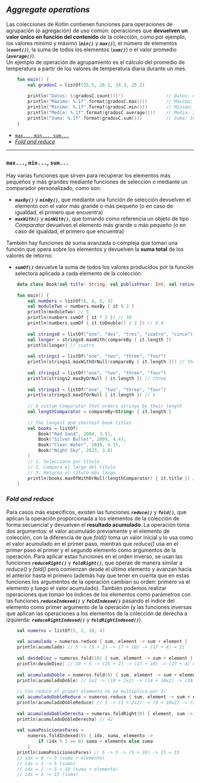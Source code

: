 ## *Aggregate operations*
Las colecciones de Kotlin contienen funciones para operaciones de agrupación (o agregación) de uso común: operaciones que **devuelven un valor único en función del contenido** de la colección, como por ejemplo, los valores mínimo y máximo (***``min()``*** y ***``max()``***), el número de elementos (***``count()``***), la suma de todos los elementos (***``sum()``***) o el valor promedio (***``average()``***).  
Un ejemplo de operación de agrupamiento es el cálculo del promedio de temperatura a partir de los valores de temperatura diaria durante un mes.

```kotlin
    fun main() {
        val gradosC = listOf(25.5, 26.1, 24.3, 25.2)
    
        println("Datos: ${gradosC.count()}")                // Datos: 4
        println("Máximo: %.1f".format(gradosC.max()))       // Máximo: 26.1
        println("Mínimo: %.1f".format(gradosC.min()))       // Mínimo: 24.3
        println("Media: %.1f".format(gradosC.average()))    // Media: 25.3
        println("Suma: %.1f".format(gradosC.sum()))         // Suma: 101.1
    }
```

- [`max...`, `min...`, `sum...`](#max-min-sum)
- [*Fold and reduce*](#fold-and-reduce)

---

### `max...`, `min...`, `sum...`
Hay varias funciones que sirven para recuperar los elementos más pequeños y más grandes mediante funciones de selección o mediante un comparador personalizado, como son:

+ ***``maxBy()``*** y ***``minBy()``***, que mediante una función de selección devuelven el elemento con el valor más grande o más pequeño (o en caso de igualdad, el primero que encuentra)
+ ***``maxWith()``*** y ***``minWith()``***, que tomando como referencia un objeto de tipo *Comparator* devuelven el elemento más grande o más pequeño (o en caso de igualdad, el primero que encuentra)

También hay funciones de suma avanzada o compleja que toman una función que opera sobre los elementos y devuelven la **suma total** de los valores de retorno:

+ ***``sumOf()``*** devuelve la suma de todos los valores producidos por la función selectora aplicada a cada elemento de la colección.

```kotlin
    data class Book(val title: String, val publishYear: Int, val rating: Double)
    
    fun main() {
        val numbers = listOf(6, 4, 5, 3)
        val moduleTwo = numbers.maxBy { it % 2 }
        println(moduleTwo) // 5
        println(numbers.sumOf { it * 2 }) // 36
        println(numbers.sumOf { it.toDouble() / 2 }) // 9.0
    
        val strings0 = listOf("uno", "dos", "tres", "cuatro", "cinco")
        val longer = strings0.maxWith(compareBy { it.length })
        println(longer) // cuatro
    
        val strings1 = listOf("one", "two", "three", "four")
        println(strings1.maxWithOrNull(compareBy { it.length })) // three
    
        val strings2 = listOf("one", "two", "three", "four")
        println(strings2.maxByOrNull { it.length }) // three
    
        val strings3 = listOf("one", "two", "three", "four")
        println(strings3.maxOfOrNull { it.length }) // 5
    
        // A custom Comparator that orders strings by their length
        val lengthComparator = compareBy<String> { it.length }
    
        // The longest and shortest book titles
        val books = listOf(
            Book("Red Sand", 2004, 3.5),
            Book("Silver Bullet", 2009, 4.4),
            Book("Clear Water", 2018, 4.1),
            Book("Night Sky", 2023, 3.8)
        )
        // 1. Selecciona por título
        // 2. Compara el largo del título
        // 3. Retorna el título más largo
        println(books.maxOfWithOrNull(lengthComparator) { it.title }) // Silver Bullet
    }
```

### *Fold and reduce*
Para casos más específicos, existen las funciones ***``reduce()``*** y ***``fold()``***, que aplican la operación proporcionada a los elementos de la colección de forma secuencial y devuelven el **resultado acumulado**. La operación toma dos argumentos: el valor acumulado previamente y el elemento de colección, con la diferencia de que *fold()* toma un valor inicial y lo usa como el valor acumulado en el primer paso, mientras que *reduce()* usa en el primer paso el primer y el segundo elemento como argumentos de la operación. Para aplicar estas funciones en el orden inverso, se usan las funciones ***``reduceRight()``*** y ***``foldRight()``***, que operan de manera similar a *reduce()* y *fold()* pero comienzan desde el último elemento y avanzan hacia el anterior hasta el primero (además hay que tener en cuenta que en estas funciones los argumentos de la operación cambian su orden: primero va el elemento y luego el valor acumulado). También podemos realizar operaciones que toman los índices de los elementos como parámetros con las funciones ***``reduceIndexed()``*** y ***``foldIndexed()``*** pasando el índice del elemento como primer argumento de la operación (y las funciones inversas que aplican las operaciones a los elementos de la colección de derecha a izquierda: ***``reduceRightIndexed()``*** y ***``foldRightIndexed()``***).

```kotlin
    val numeros = listOf(5, 2, 10, 4)
    
    val acumulado = numeros.reduce { sum, element -> sum + element }
    println(acumulado) // 5 -> (5 + 2) -> (7 + 10) -> (17 + 4) = 21
    
    val desdeDiez = numeros.fold(10) { sum, element -> sum + element }
    println(desdeDiez) // 10 + 5 -> (15 + 2) -> (17 + 10) -> (27 + 4) = 31
    
    val acumuladoDoble = numeros.fold(0) { sum, element -> sum + element * 2 }
    println(acumuladoDoble) // 5x2 -> (10 + 2x2) -> (14 + 10x2) -> (34 + 4x2) = 42
    
    // Con reduce el primer elemento no se multiplica por 2:
    val acumuladoDobleReduce = numeros.reduce { sum, element -> sum + element * 2 }
    println(acumuladoDobleReduce) // 5 -> (5 + 2x2) -> (9 + 10x2) -> (29 + 4x2) = 37
    
    val acumuladoDobleDerecha = numeros.foldRight(0) { element, sum -> sum + element * 2 }
    println(acumuladoDobleDerecha) // 42
    
    val sumaPosicionesPares =
        numeros.foldIndexed(0) { idx, suma, elemento ->
            if (idx % 2 == 0) suma + elemento else suma
        }
    println(sumaPosicionesPares) // 5 -> 5 -> (5 + 10) -> 15 = 15
    // idx = 0 -> 5 (suma + elemento)
    // idx = 1 -> 5 (suma)
    // idx = 2 -> 5 + 10 (suma + elemento)
    // idx = 3 -> 15 (suma)
```
